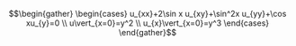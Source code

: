 $$\begin{gather} \begin{cases} u_{xx}+2\sin x u_{xy}+\sin^2x u_{yy}+\cos xu_{y}=0 \\ u\vert_{x=0}=y^2 \\ u_{x}\vert_{x=0}=y^3 \end{cases} \end{gather}$$